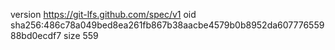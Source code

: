version https://git-lfs.github.com/spec/v1
oid sha256:486c78a049bed8ea261fb867b38aacbe4579b0b8952da60777655988bd0ecdf7
size 559
